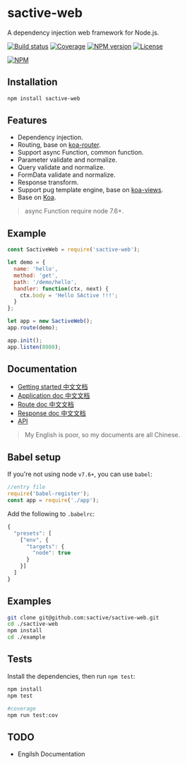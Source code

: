 # sactive-web

A dependency injection web framework for Node.js.

[![Build status][travis-image]][travis-url]
[![Coverage][cov-image]][cov-url]
[![NPM version][npm-image]][npm-url]
[![License][license-image]][license-url]

[![NPM](https://nodei.co/npm/sactive-web.png?downloads=true)](https://nodei.co/npm/sactive-web/)

## Installation
```bash
npm install sactive-web
```

## Features

- Dependency injection.
- Routing, base on [koa-router](https://github.com/alexmingoia/koa-router).
- Support async Function, common function.
- Parameter validate and normalize.
- Query validate and normalize.
- FormData validate and normalize.
- Response transform.
- Support pug template engine, base on [koa-views](https://github.com/queckezz/koa-views).
- Base on [Koa](https://github.com/koajs/koa).

> async Function require node 7.6+.

## Example

```javascript
const SactiveWeb = require('sactive-web');

let demo = {
  name: 'hello',
  method: 'get',
  path: '/demo/hello',
  handler: function(ctx, next) {
    ctx.body = 'Hello SActive !!!';
  }
};

let app = new SactiveWeb();
app.route(demo);

app.init();
app.listen(8080);
```

## Documentation
- [Getting started 中文文档](https://github.com/sactive/sactive-web/wiki/Getting-started)
- [Application doc 中文文档](https://github.com/sactive/sactive-web/wiki/Application)
- [Route doc 中文文档](https://github.com/sactive/sactive-web/wiki/Route)
- [Response doc 中文文档](https://github.com/sactive/sactive-web/wiki/Response)
- [API](https://github.com/sactive/sactive-web/wiki/API)

> My English is poor, so my documents are all Chinese.

## Babel setup
If you're not using node `v7.6+`, you can use `babel`:

```javascript
//entry file
require('babel-register');
const app = require('./app');
```

Add the following to `.babelrc`:
```javascript
{
  "presets": [
    ["env", {
      "targets": {
        "node": true
      }
    }]
  ]
}
```


## Examples
```bash
git clone git@github.com:sactive/sactive-web.git
cd ./sactive-web
npm install
cd ./example
```

## Tests
Install the dependencies, then run `npm test`:
``` bash
npm install
npm test

#coverage
npm run test:cov
```

## TODO
- Engilsh Documentation

[npm-image]: https://img.shields.io/npm/v/sactive-web.svg
[npm-url]: https://www.npmjs.com/package/sactive-web
[travis-image]: https://travis-ci.org/sactive/sactive-web.svg?branch=master
[travis-url]: https://www.travis-ci.org/sactive/sactive-web
[cov-image]: https://codecov.io/gh/sactive/sactive-web/branch/master/graph/badge.svg
[cov-url]: https://codecov.io/gh/sactive/sactive-web
[license-image]: http://img.shields.io/npm/l/sactive-web.svg
[license-url]: ./LICENSE